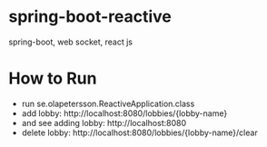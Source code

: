 # spring-boot-reactive
spring-boot, web socket, react js

# How to Run
* run se.olapetersson.ReactiveApplication.class
* add lobby: http://localhost:8080/lobbies/{lobby-name}
* and see adding lobby: http://localhost:8080 
* delete lobby: http://localhost:8080/lobbies/{lobby-name}/clear
